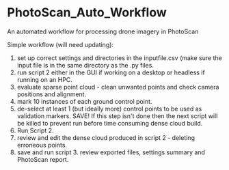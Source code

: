 # PhotoScan_Auto_Workflow
An automated workflow for processing drone imagery in PhotoScan

Simple workflow (will need updating):

1) set up correct settings and directories in the inputfile.csv (make sure the input file is in the same directory as the .py files.
2) run script 2 either in the GUI if working on a desktop or headless if running on an HPC.
3) evaluate sparse point cloud - clean unwanted points and check camera positions and alignment.
4) mark 10 instances of each ground control point.
5) de-select at least 1 (but ideally more) control points to be used as validation markers. SAVE! If this step isn't done then the next script will be killed to prevent run before time consuming dense cloud build.
6) Run Script 2. 
7) review and edit the dense cloud produced in script 2 - deleting erroneous points.
8) save and run script 3. 
review exported files, settings summary and PhotoScan report.
